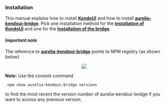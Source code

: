 ### Installation
This manual explains how to install **[KendoUI](http://www.telerik.com/kendo-ui)** and how to install **[aurelia-kendoui-bridge](https://www.npmjs.com/package/aurelia-kendoui-bridge)**. Pick one installation method for the **[installation of KendoUI](./installation/installing_kendo.md)** and one for the **[installation of the bridge](./installation/installing_the_bridge.md)**.


#### _Important note_

The reference to **[aurelia-kendoui-bridge](https://www.npmjs.com/package/aurelia-kendoui-bridge)** points to NPM registry (as shown below) 

<p align=center>
  <img src="https://cloud.githubusercontent.com/assets/2712405/21956454/188c461c-da4f-11e6-82a1-a5fa016fdbad.png"></img>
</p>


**Note:** Use the console command
```
 npm show aurelia-kendoui-bridge versions
```
to find the most recent the version number of aurelia-kendoui-bridge if you want to access any previous version.




